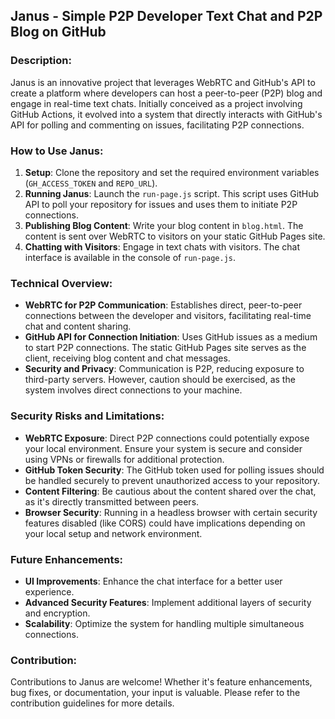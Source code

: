 ## Janus - Simple P2P Developer Text Chat and P2P Blog on GitHub

### Description:

Janus is an innovative project that leverages WebRTC and GitHub's API to create a platform where developers can host a peer-to-peer (P2P) blog and engage in real-time text chats. Initially conceived as a project involving GitHub Actions, it evolved into a system that directly interacts with GitHub's API for polling and commenting on issues, facilitating P2P connections.

### How to Use Janus:

1. **Setup**: Clone the repository and set the required environment variables (`GH_ACCESS_TOKEN` and `REPO_URL`).
2. **Running Janus**: Launch the `run-page.js` script. This script uses GitHub API to poll your repository for issues and uses them to initiate P2P connections.
3. **Publishing Blog Content**: Write your blog content in `blog.html`. The content is sent over WebRTC to visitors on your static GitHub Pages site.
4. **Chatting with Visitors**: Engage in text chats with visitors. The chat interface is available in the console of `run-page.js`.

### Technical Overview:

- **WebRTC for P2P Communication**: Establishes direct, peer-to-peer connections between the developer and visitors, facilitating real-time chat and content sharing.
- **GitHub API for Connection Initiation**: Uses GitHub issues as a medium to start P2P connections. The static GitHub Pages site serves as the client, receiving blog content and chat messages.
- **Security and Privacy**: Communication is P2P, reducing exposure to third-party servers. However, caution should be exercised, as the system involves direct connections to your machine.

### Security Risks and Limitations:

- **WebRTC Exposure**: Direct P2P connections could potentially expose your local environment. Ensure your system is secure and consider using VPNs or firewalls for additional protection.
- **GitHub Token Security**: The GitHub token used for polling issues should be handled securely to prevent unauthorized access to your repository.
- **Content Filtering**: Be cautious about the content shared over the chat, as it's directly transmitted between peers.
- **Browser Security**: Running in a headless browser with certain security features disabled (like CORS) could have implications depending on your local setup and network environment.

### Future Enhancements:

- **UI Improvements**: Enhance the chat interface for a better user experience.
- **Advanced Security Features**: Implement additional layers of security and encryption.
- **Scalability**: Optimize the system for handling multiple simultaneous connections.

### Contribution:

Contributions to Janus are welcome! Whether it's feature enhancements, bug fixes, or documentation, your input is valuable. Please refer to the contribution guidelines for more details.

